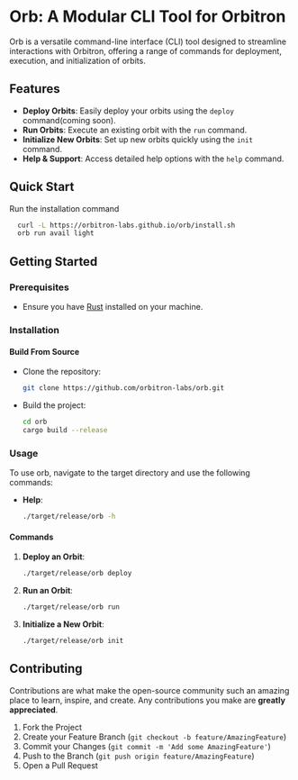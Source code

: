 # Orb: A Modular CLI Tool for Orbitron

Orb is a versatile command-line interface (CLI) tool designed to streamline interactions with Orbitron, offering a range of commands for deployment, execution, and initialization of orbits.

## Features

- **Deploy Orbits**: Easily deploy your orbits using the `deploy` command(coming soon).
- **Run Orbits**: Execute an existing orbit with the `run` command.
- **Initialize New Orbits**: Set up new orbits quickly using the `init` command.
- **Help & Support**: Access detailed help options with the `help` command.

## Quick Start

Run the installation command

```bash
  curl -L https://orbitron-labs.github.io/orb/install.sh
  orb run avail light
```

## Getting Started

### Prerequisites

- Ensure you have [Rust](https://www.rust-lang.org/) installed on your machine.

### Installation

#### Build From Source

- Clone the repository:
  ```bash
  git clone https://github.com/orbitron-labs/orb.git
  ```
- Build the project:
  ```bash
  cd orb
  cargo build --release
  ```

### Usage

To use orb, navigate to the target directory and use the following commands:

- **Help**:
  ```bash
  ./target/release/orb -h
  ```

#### Commands

1. **Deploy an Orbit**:
   ```bash
   ./target/release/orb deploy
   ```
2. **Run an Orbit**:
   ```bash
   ./target/release/orb run
   ```
3. **Initialize a New Orbit**:
   ```bash
   ./target/release/orb init
   ```

## Contributing

Contributions are what make the open-source community such an amazing place to learn, inspire, and create. Any contributions you make are **greatly appreciated**.

1. Fork the Project
2. Create your Feature Branch (`git checkout -b feature/AmazingFeature`)
3. Commit your Changes (`git commit -m 'Add some AmazingFeature'`)
4. Push to the Branch (`git push origin feature/AmazingFeature`)
5. Open a Pull Request
